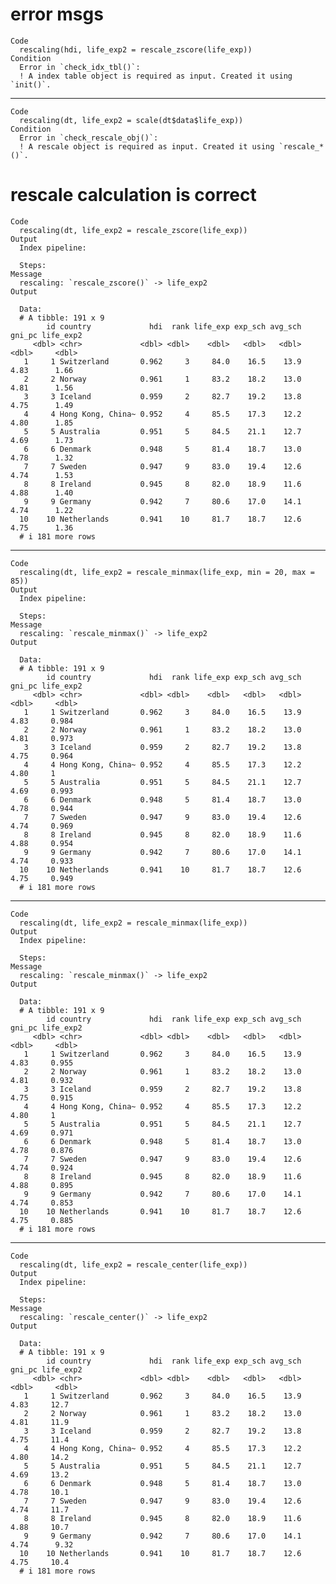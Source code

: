 # error msgs

    Code
      rescaling(hdi, life_exp2 = rescale_zscore(life_exp))
    Condition
      Error in `check_idx_tbl()`:
      ! A index table object is required as input. Created it using `init()`.

---

    Code
      rescaling(dt, life_exp2 = scale(dt$data$life_exp))
    Condition
      Error in `check_rescale_obj()`:
      ! A rescale object is required as input. Created it using `rescale_*()`.

# rescale calculation is correct

    Code
      rescaling(dt, life_exp2 = rescale_zscore(life_exp))
    Output
      Index pipeline: 
      
      Steps: 
    Message
      rescaling: `rescale_zscore()` -> life_exp2
    Output
      
      Data: 
      # A tibble: 191 x 9
            id country             hdi  rank life_exp exp_sch avg_sch gni_pc life_exp2
         <dbl> <chr>             <dbl> <dbl>    <dbl>   <dbl>   <dbl>  <dbl>     <dbl>
       1     1 Switzerland       0.962     3     84.0    16.5    13.9   4.83      1.66
       2     2 Norway            0.961     1     83.2    18.2    13.0   4.81      1.56
       3     3 Iceland           0.959     2     82.7    19.2    13.8   4.75      1.49
       4     4 Hong Kong, China~ 0.952     4     85.5    17.3    12.2   4.80      1.85
       5     5 Australia         0.951     5     84.5    21.1    12.7   4.69      1.73
       6     6 Denmark           0.948     5     81.4    18.7    13.0   4.78      1.32
       7     7 Sweden            0.947     9     83.0    19.4    12.6   4.74      1.53
       8     8 Ireland           0.945     8     82.0    18.9    11.6   4.88      1.40
       9     9 Germany           0.942     7     80.6    17.0    14.1   4.74      1.22
      10    10 Netherlands       0.941    10     81.7    18.7    12.6   4.75      1.36
      # i 181 more rows

---

    Code
      rescaling(dt, life_exp2 = rescale_minmax(life_exp, min = 20, max = 85))
    Output
      Index pipeline: 
      
      Steps: 
    Message
      rescaling: `rescale_minmax()` -> life_exp2
    Output
      
      Data: 
      # A tibble: 191 x 9
            id country             hdi  rank life_exp exp_sch avg_sch gni_pc life_exp2
         <dbl> <chr>             <dbl> <dbl>    <dbl>   <dbl>   <dbl>  <dbl>     <dbl>
       1     1 Switzerland       0.962     3     84.0    16.5    13.9   4.83     0.984
       2     2 Norway            0.961     1     83.2    18.2    13.0   4.81     0.973
       3     3 Iceland           0.959     2     82.7    19.2    13.8   4.75     0.964
       4     4 Hong Kong, China~ 0.952     4     85.5    17.3    12.2   4.80     1    
       5     5 Australia         0.951     5     84.5    21.1    12.7   4.69     0.993
       6     6 Denmark           0.948     5     81.4    18.7    13.0   4.78     0.944
       7     7 Sweden            0.947     9     83.0    19.4    12.6   4.74     0.969
       8     8 Ireland           0.945     8     82.0    18.9    11.6   4.88     0.954
       9     9 Germany           0.942     7     80.6    17.0    14.1   4.74     0.933
      10    10 Netherlands       0.941    10     81.7    18.7    12.6   4.75     0.949
      # i 181 more rows

---

    Code
      rescaling(dt, life_exp2 = rescale_minmax(life_exp))
    Output
      Index pipeline: 
      
      Steps: 
    Message
      rescaling: `rescale_minmax()` -> life_exp2
    Output
      
      Data: 
      # A tibble: 191 x 9
            id country             hdi  rank life_exp exp_sch avg_sch gni_pc life_exp2
         <dbl> <chr>             <dbl> <dbl>    <dbl>   <dbl>   <dbl>  <dbl>     <dbl>
       1     1 Switzerland       0.962     3     84.0    16.5    13.9   4.83     0.955
       2     2 Norway            0.961     1     83.2    18.2    13.0   4.81     0.932
       3     3 Iceland           0.959     2     82.7    19.2    13.8   4.75     0.915
       4     4 Hong Kong, China~ 0.952     4     85.5    17.3    12.2   4.80     1    
       5     5 Australia         0.951     5     84.5    21.1    12.7   4.69     0.971
       6     6 Denmark           0.948     5     81.4    18.7    13.0   4.78     0.876
       7     7 Sweden            0.947     9     83.0    19.4    12.6   4.74     0.924
       8     8 Ireland           0.945     8     82.0    18.9    11.6   4.88     0.895
       9     9 Germany           0.942     7     80.6    17.0    14.1   4.74     0.853
      10    10 Netherlands       0.941    10     81.7    18.7    12.6   4.75     0.885
      # i 181 more rows

---

    Code
      rescaling(dt, life_exp2 = rescale_center(life_exp))
    Output
      Index pipeline: 
      
      Steps: 
    Message
      rescaling: `rescale_center()` -> life_exp2
    Output
      
      Data: 
      # A tibble: 191 x 9
            id country             hdi  rank life_exp exp_sch avg_sch gni_pc life_exp2
         <dbl> <chr>             <dbl> <dbl>    <dbl>   <dbl>   <dbl>  <dbl>     <dbl>
       1     1 Switzerland       0.962     3     84.0    16.5    13.9   4.83     12.7 
       2     2 Norway            0.961     1     83.2    18.2    13.0   4.81     11.9 
       3     3 Iceland           0.959     2     82.7    19.2    13.8   4.75     11.4 
       4     4 Hong Kong, China~ 0.952     4     85.5    17.3    12.2   4.80     14.2 
       5     5 Australia         0.951     5     84.5    21.1    12.7   4.69     13.2 
       6     6 Denmark           0.948     5     81.4    18.7    13.0   4.78     10.1 
       7     7 Sweden            0.947     9     83.0    19.4    12.6   4.74     11.7 
       8     8 Ireland           0.945     8     82.0    18.9    11.6   4.88     10.7 
       9     9 Germany           0.942     7     80.6    17.0    14.1   4.74      9.32
      10    10 Netherlands       0.941    10     81.7    18.7    12.6   4.75     10.4 
      # i 181 more rows

